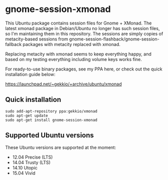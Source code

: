 gnome-session-xmonad
====================

This Ubuntu package contains session files for Gnome + XMonad.  The latest
xmonad package in Debian/Ubuntu no longer has such session files, so I'm
maintaining them in this repository. The sessions are simply copies of
metacity-based sessions from gnome-session-flashback/gnome-session-fallback
packages with metacity replaced with xmonad.

Replacing metacity with xmonad seems to keep everything happy, and based on my
testing everything including volume keys works fine.

For ready-to-use binary packages, see my PPA here, or check out the quick
installation guide below:

https://launchpad.net/~gekkio/+archive/ubuntu/xmonad

Quick installation
------------------

    sudo add-apt-repository ppa:gekkio/xmonad
    sudo apt-get update
    sudo apt-get install gnome-session-xmonad

Supported Ubuntu versions
-------------------------

These Ubuntu versions are supported at the moment:

+ 12.04 Precise (LTS)
+ 14.04 Trusty (LTS)
+ 14.10 Utopic
+ 15.04 Vivid
